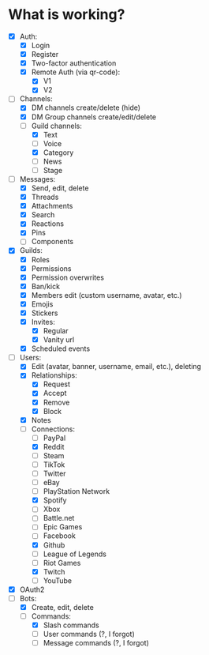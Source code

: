 # What is working?

  - [x] Auth:
    - [x] Login
    - [x] Register
    - [x] Two-factor authentication
    - [x] Remote Auth (via qr-code):
      - [x] V1
      - [x] V2
  - [ ] Channels:
    - [x] DM channels create/delete (hide)
    - [x] DM Group channels create/edit/delete
    - [ ] Guild channels:
      - [x] Text
      - [ ] Voice
      - [x] Category
      - [ ] News
      - [ ] Stage
  - [ ] Messages:
    - [x] Send, edit, delete
    - [x] Threads
    - [x] Attachments
    - [x] Search
    - [x] Reactions
    - [x] Pins
    - [ ] Components
  - [x] Guilds:
    - [x] Roles
    - [x] Permissions
    - [x] Permission overwrites
    - [x] Ban/kick
    - [x] Members edit (custom username, avatar, etc.)
    - [x] Emojis
    - [x] Stickers
    - [x] Invites:
      - [x] Regular
      - [x] Vanity url
    - [x] Scheduled events
  - [ ] Users:
    - [x] Edit (avatar, banner, username, email, etc.), deleting
    - [x] Relationships:
      - [x] Request
      - [x] Accept
      - [x] Remove
      - [x] Block
    - [x] Notes
    - [ ] Connections:
      - [ ] PayPal
      - [x] Reddit
      - [ ] Steam
      - [ ] TikTok
      - [ ] Twitter
      - [ ] eBay
      - [ ] PlayStation Network
      - [x] Spotify
      - [ ] Xbox
      - [ ] Battle.net
      - [ ] Epic Games
      - [ ] Facebook
      - [x] Github
      - [ ] League of Legends
      - [ ] Riot Games
      - [x] Twitch
      - [ ] YouTube
  - [x] OAuth2
  - [ ] Bots:
    - [x] Create, edit, delete
    - [ ] Commands:
      - [x] Slash commands
      - [ ] User commands (?, I forgot)
      - [ ] Message commands (?, I forgot)